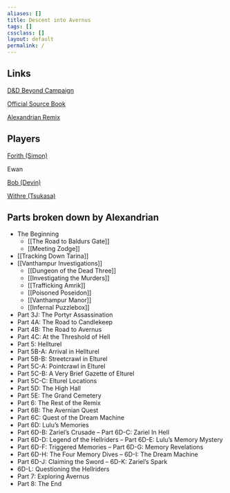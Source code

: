 ```yaml
---
aliases: []
title: Descent into Avernus
tags: []
cssclass: []
layout: default
permalink: /
---
```


## Links

[D&D Beyond Campaign](https://www.dndbeyond.com/campaigns/1825272)

[Official Source Book](https://www.dndbeyond.com/sources/bgdia)

[Alexandrian Remix](https://thealexandrian.net/wordpress/44214/roleplaying-games/remixing-avernus)

## Players

[Forith (Simon)](https://www.dndbeyond.com/profile/Ferian/characters/46077442)

Ewan

[Bob (Devin)](https://www.dndbeyond.com/profile/Bobbert67/characters/46492309)

[Withre (Tsukasa)](https://www.dndbeyond.com/profile/tsukasa_gamer/characters/46491474)

## Parts broken down by Alexandrian

- The Beginning
	- [[The Road to Baldurs Gate]]
	- [[Meeting Zodge]]
- [[Tracking Down Tarina]]
- [[Vanthampur Investigations]]
	- [[Dungeon of the Dead Three]]
	- [[Investigating the Murders]]
	- [[Trafficking Amrik]]
	- [[Poisoned Poseidon]]
	- [[Vanthampur Manor]]
	- [[Infernal Puzzlebox]]
- Part 3J: The Portyr Assassination
- Part 4A: The Road to Candlekeep
- Part 4B: The Road to Avernus
- Part 4C: At the Threshold of Hell
- Part 5: Hellturel
- Part 5B-A: Arrival in Hellturel
- Part 5B-B: Streetcrawl in Elturel
- Part 5C-A: Pointcrawl in Elturel
- Part 5C-B: A Very Brief Gazette of Elturel
- Part 5C-C: Elturel Locations
- Part 5D: The High Hall
- Part 5E: The Grand Cemetery
- Part 6: The Rest of the Remix
- Part 6B: The Avernian Quest
- Part 6C: Quest of the Dream Machine
- Part 6D: Lulu’s Memories
- Part 6D-B: Zariel’s Crusade – Part 6D-C: Zariel In Hell
- Part 6D-D: Legend of the Hellriders – Part 6D-E: Lulu’s Memory Mystery
- Part 6D-F: Triggered Memories – Part 6D-G: Memory Revelations
- Part 6D-H: The Four Memory Dives – 6D-I: The Dream Machine
- Part 6D-J: Claiming the Sword – 6D-K: Zariel’s Spark
- 6D-L: Questioning the Hellriders
- Part 7: Exploring Avernus
- Part 8: The End